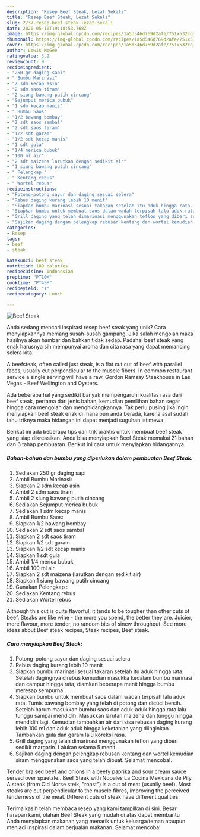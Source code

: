 ```yaml
---
description: "Resep Beef Steak, Lezat Sekali"
title: "Resep Beef Steak, Lezat Sekali"
slug: 2737-resep-beef-steak-lezat-sekali
date: 2020-05-10T19:18:53.768Z
image: https://img-global.cpcdn.com/recipes/1a5d546d769d2afe/751x532cq70/beef-steak-foto-resep-utama.jpg
thumbnail: https://img-global.cpcdn.com/recipes/1a5d546d769d2afe/751x532cq70/beef-steak-foto-resep-utama.jpg
cover: https://img-global.cpcdn.com/recipes/1a5d546d769d2afe/751x532cq70/beef-steak-foto-resep-utama.jpg
author: Lewis McGee
ratingvalue: 3.2
reviewcount: 9
recipeingredient:
- "250 gr daging sapi"
- " Bumbu Marinasi"
- "2 sdm kecap asin"
- "2 sdm saos tiram"
- "2 siung bawang putih cincang"
- "Sejumput merica bubuk"
- "1 sdm kecap manis"
- " Bumbu Saos"
- "1/2 bawang bombay"
- "2 sdt saos sambal"
- "2 sdt saos tiram"
- "1/2 sdt garam"
- "1/2 sdt kecap manis"
- "1 sdt gula"
- "1/4 merica bubuk"
- "100 ml air"
- "2 sdt maizena larutkan dengan sedikit air"
- "1 siung bawang putih cincang"
- " Pelengkap "
- " Kentang rebus"
- " Wortel rebus"
recipeinstructions:
- "Potong-potong sayur dan daging sesuai selera"
- "Rebus daging kurang lebih 10 menit"
- "Siapkan bumbu marinasi sesuai takaran setelah itu aduk hingga rata. Setelah dagingnya direbus kemudian masukka kedalam bumbu marinasi dan campur hingga rata, diamkan beberapa menit hingga bumbu meresap sempurna."
- "Siapkan bumbu untuk membuat saos dalam wadah terpisah lalu aduk rata. Tumis bawang bombay yang telah di potong dan dicuci bersih. Setelah harum masukkan bumbu saos dan aduk-aduk hingga rata lalu tunggu sampai mendidih. Masukkan larutan maizena dan tunggu hingga mendidih lagi. Kemudian tambahkan air dari sisa rebusan daging kurang lebih 100 ml dan aduk aduk hingga keketanlan yang diinginkan. Tambahkan gula dan garam lalu koreksi rasa."
- "Grill daging yang telah dimarinasi menggunakan teflon yang diberi sedikit margarin. Lalukan selama 5 menit."
- "Sajikan daging dengan pelengkap rebusan kentang dan wortel kemudian siram menggunakan saos yang telah dibuat. Selamat mencoba!."
categories:
- Resep
tags:
- beef
- steak

katakunci: beef steak 
nutrition: 189 calories
recipecuisine: Indonesian
preptime: "PT10M"
cooktime: "PT45M"
recipeyield: "1"
recipecategory: Lunch

---
```



![Beef Steak](https://img-global.cpcdn.com/recipes/1a5d546d769d2afe/751x532cq70/beef-steak-foto-resep-utama.jpg)

Anda sedang mencari inspirasi resep beef steak yang unik? Cara menyiapkannya memang susah-susah gampang. Jika salah mengolah maka hasilnya akan hambar dan bahkan tidak sedap. Padahal beef steak yang enak harusnya sih mempunyai aroma dan cita rasa yang dapat memancing selera kita.

A beefsteak, often called just steak, is a flat cut cut of beef with parallel faces, usually cut perpendicular to the muscle fibers. In common restaurant service a single serving will have a raw. Gordon Ramsay Steakhouse in Las Vegas - Beef Wellington and Oysters.

Ada beberapa hal yang sedikit banyak mempengaruhi kualitas rasa dari beef steak, pertama dari jenis bahan, kemudian pemilihan bahan segar hingga cara mengolah dan menghidangkannya. Tak perlu pusing jika ingin menyiapkan beef steak enak di mana pun anda berada, karena asal sudah tahu triknya maka hidangan ini dapat menjadi suguhan istimewa.


Berikut ini ada beberapa tips dan trik praktis untuk membuat beef steak yang siap dikreasikan. Anda bisa menyiapkan Beef Steak memakai 21 bahan dan 6 tahap pembuatan. Berikut ini cara untuk menyiapkan hidangannya.

<!--inarticleads1-->

##### Bahan-bahan dan bumbu yang diperlukan dalam pembuatan Beef Steak:

1. Sediakan 250 gr daging sapi
1. Ambil  Bumbu Marinasi:
1. Siapkan 2 sdm kecap asin
1. Ambil 2 sdm saos tiram
1. Ambil 2 siung bawang putih cincang
1. Sediakan Sejumput merica bubuk
1. Sediakan 1 sdm kecap manis
1. Ambil  Bumbu Saos:
1. Siapkan 1/2 bawang bombay
1. Sediakan 2 sdt saos sambal
1. Siapkan 2 sdt saos tiram
1. Siapkan 1/2 sdt garam
1. Siapkan 1/2 sdt kecap manis
1. Siapkan 1 sdt gula
1. Ambil 1/4 merica bubuk
1. Ambil 100 ml air
1. Siapkan 2 sdt maizena (larutkan dengan sedikit air)
1. Siapkan 1 siung bawang putih cincang
1. Gunakan  Pelengkap :
1. Sediakan  Kentang rebus
1. Sediakan  Wortel rebus


Although this cut is quite flavorful, it tends to be tougher than other cuts of beef. Steaks are like wine - the more you spend, the better they are. Juicier, more flavour, more tender, no random bits of sinew throughout. See more ideas about Beef steak recipes, Steak recipes, Beef steak. 

<!--inarticleads2-->

##### Cara menyiapkan Beef Steak:

1. Potong-potong sayur dan daging sesuai selera
1. Rebus daging kurang lebih 10 menit
1. Siapkan bumbu marinasi sesuai takaran setelah itu aduk hingga rata. Setelah dagingnya direbus kemudian masukka kedalam bumbu marinasi dan campur hingga rata, diamkan beberapa menit hingga bumbu meresap sempurna.
1. Siapkan bumbu untuk membuat saos dalam wadah terpisah lalu aduk rata. Tumis bawang bombay yang telah di potong dan dicuci bersih. Setelah harum masukkan bumbu saos dan aduk-aduk hingga rata lalu tunggu sampai mendidih. Masukkan larutan maizena dan tunggu hingga mendidih lagi. Kemudian tambahkan air dari sisa rebusan daging kurang lebih 100 ml dan aduk aduk hingga keketanlan yang diinginkan. Tambahkan gula dan garam lalu koreksi rasa.
1. Grill daging yang telah dimarinasi menggunakan teflon yang diberi sedikit margarin. Lalukan selama 5 menit.
1. Sajikan daging dengan pelengkap rebusan kentang dan wortel kemudian siram menggunakan saos yang telah dibuat. Selamat mencoba!.


Tender braised beef and onions in a beefy paprika and sour cream sauce served over spaetzle.. Beef Steak with Nopales La Cocina Mexicana de Pily. A steak (from Old Norse steik, &#34;roast&#34;) is a cut of meat (usually beef). Most steaks are cut perpendicular to the muscle fibres, improving the perceived tenderness of the meat. Different cuts of steak have different qualities. 

Terima kasih telah membaca resep yang kami tampilkan di sini. Besar harapan kami, olahan Beef Steak yang mudah di atas dapat membantu Anda menyiapkan makanan yang menarik untuk keluarga/teman ataupun menjadi inspirasi dalam berjualan makanan. Selamat mencoba!

